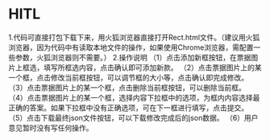 # HITL
1.代码可直接打包下载下来，用火狐浏览器直接打开Rect.html文件。（建议用火狐浏览器，因为代码中有读取本地文件的操作，如果使用Chrome浏览器，需配置一些参数，火狐浏览器则不需要。）
2.操作说明
（1）点击添加新框按钮，在票据图片上框选，填写所框选内容，点击确认即可添加新款。
（2）点击票据图片上的某一个框，点击修改当前框按钮，可以调节框的大小等，点击确认即完成修改。
（3）点击票据图片上的某一个框，点击删除当前框按钮，可以删除当前框。
（4）点击票据图片上的某一个框，选择内容下拉框中的选项，为框内内容选择最正确的答案。如果下拉框中没有正确选项，可在下一框进行填写，点击提交。
（5）点击下载最终json文件按钮，可以下载修改完成后的json数据。
（6）用户意见暂时没有写任何操作。

